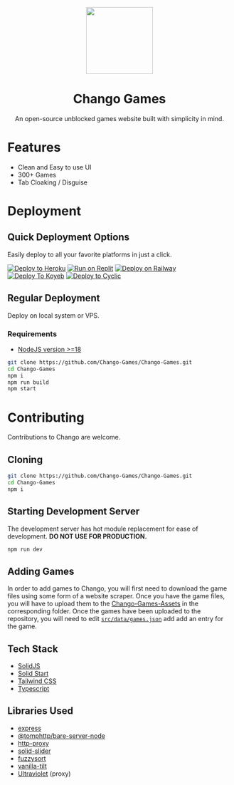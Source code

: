 <p align="center">
  <kbd>
    <img width="150px" src="https://avatars.githubusercontent.com/u/107269758">
  </kbd>
</p>

<h1 align="center">
  Chango Games
</h1>

<p align="center">
  An open-source unblocked games website built with simplicity in mind.
</p>

# Features

- Clean and Easy to use UI
- 300+ Games
- Tab Cloaking / Disguise

# Deployment

## Quick Deployment Options

Easily deploy to all your favorite platforms in just a click.

[![Deploy to Heroku](https://raw.githubusercontent.com/BinBashBanana/deploy-buttons/master/buttons/remade/heroku.svg)](https://heroku.com/deploy/?template=https://github.com/Chango-Games/Chango-Games)
[![Run on Replit](https://raw.githubusercontent.com/BinBashBanana/deploy-buttons/master/buttons/remade/replit.svg)](https://replit.com/github/Chango-Games/Chango-Games)
[![Deploy on Railway](https://binbashbanana.github.io/deploy-buttons/buttons/remade/railway.svg)](https://railway.app/new/template/ZXOCUM?referralCode=6_qmvT)
[![Deploy To Koyeb](https://binbashbanana.github.io/deploy-buttons/buttons/remade/koyeb.svg)](https://app.koyeb.com/deploy?type=git&repository=github.com/Chango-Games/Chango-Games&branch=main&name=Chango-Games)
[![Deploy to Cyclic](https://binbashbanana.github.io/deploy-buttons/buttons/remade/cyclic.svg)](https://app.cyclic.sh/api/app/deploy/Chango-Games/Chango-Games)

## Regular Deployment

Deploy on local system or VPS.

### Requirements

- [NodeJS version >=18](https://nodejs.org/)

```bash
git clone https://github.com/Chango-Games/Chango-Games.git
cd Chango-Games
npm i
npm run build
npm start
```

# Contributing

Contributions to Chango are welcome.

## Cloning

```bash
git clone https://github.com/Chango-Games/Chango-Games.git
cd Chango-Games
npm i
```

## Starting Development Server

The development server has hot module replacement for ease of development. **DO NOT USE FOR PRODUCTION.**

```bash
npm run dev
```

## Adding Games

In order to add games to Chango, you will first need to download the game files using some form of a website scraper. Once you have the game files, you will have to upload them to the [Chango-Games-Assets](https://github.com/Chango-Games/Chango-Games-Assets) in the corresponding folder. Once the games have been uploaded to the repository, you will need to edit [`src/data/games.json`](https://github.com/cohenerickson/Chango-Games/blob/main/src/data/games.json) add add an entry for the game.

## Tech Stack

- [SolidJS](https://www.solidjs.com/)
- [Solid Start](https://start.solidjs.com/)
- [Tailwind CSS](https://tailwindcss.com/)
- [Typescript](https://www.typescriptlang.org/)

## Libraries Used

- [express](https://www.npmjs.com/package/express)
- [@tomphttp/bare-server-node](https://www.npmjs.com/package/@tomphttp/bare-server-node)
- [http-proxy](https://www.npmjs.com/package/http-proxy)
- [solid-slider](https://www.npmjs.com/package/solid-slider)
- [fuzzysort](https://www.npmjs.com/package/fuzzysort)
- [vanilla-tilt](https://www.npmjs.com/package/vanilla-tilt)
- [Ultraviolet](https://github.com/titaniumnetwork-dev/Ultraviolet) (proxy)
